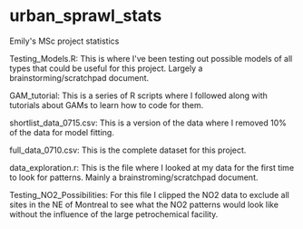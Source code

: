 # urban_sprawl_stats
Emily's MSc project statistics

Testing_Models.R: This is where I've been testing out possible models of all types that could be useful for this project. Largely a brainstorming/scratchpad document.

GAM_tutorial: This is a series of R scripts where I followed along with tutorials about GAMs to learn how to code for them.

shortlist_data_0715.csv: This is a version of the data where I removed 10% of the data for model fitting.

full_data_0710.csv: This is the complete dataset for this project. 

data_exploration.r: This is the file where I looked at my data for the first time to look for patterns. Mainly a brainstroming/scratchpad document. 

Testing_NO2_Possibilities: For this file I clipped the NO2 data to exclude all sites in the NE of Montreal to see what the NO2 patterns would look like without
the influence of the large petrochemical facility.